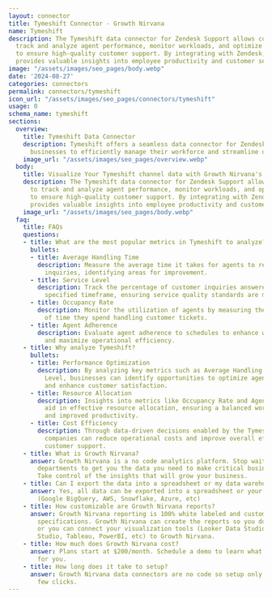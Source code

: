 ```yaml
---
layout: connector
title: Tymeshift Connector - Growth Nirvana
name: Tymeshift
description: The Tymeshift data connector for Zendesk Support allows companies to
  track and analyze agent performance, monitor workloads, and optimize scheduling
  to ensure high-quality customer support. By integrating with Zendesk, Tymeshift
  provides valuable insights into employee productivity and customer service efficiency.
image: "/assets/images/seo_pages/body.webp"
date: '2024-08-27'
categories: connectors
permalink: connectors/tymeshift
icon_url: "/assets/images/seo_pages/connectors/tymeshift"
usage: 0
schema_name: tymeshift
sections:
  overview:
    title: Tymeshift Data Connector
    description: Tymeshift offers a seamless data connector for Zendesk Support, enabling
      businesses to efficiently manage their workforce and streamline operations.
    image_url: "/assets/images/seo_pages/overview.webp"
  body:
    title: Visualize Your Tymeshift channel data with Growth Nirvana's Tymeshift Connector
    description: The Tymeshift data connector for Zendesk Support allows companies
      to track and analyze agent performance, monitor workloads, and optimize scheduling
      to ensure high-quality customer support. By integrating with Zendesk, Tymeshift
      provides valuable insights into employee productivity and customer service efficiency.
    image_url: "/assets/images/seo_pages/body.webp"
  faq:
    title: FAQs
    questions:
    - title: What are the most popular metrics in Tymeshift to analyze?
      bullets:
      - title: Average Handling Time
        description: Measure the average time it takes for agents to resolve customer
          inquiries, identifying areas for improvement.
      - title: Service Level
        description: Track the percentage of customer inquiries answered within a
          specified timeframe, ensuring service quality standards are met.
      - title: Occupancy Rate
        description: Monitor the utilization of agents by measuring the percentage
          of time they spend handling customer tickets.
      - title: Agent Adherence
        description: Evaluate agent adherence to schedules to enhance workforce management
          and maximize operational efficiency.
    - title: Why analyze Tymeshift?
      bullets:
      - title: Performance Optimization
        description: By analyzing key metrics such as Average Handling Time and Service
          Level, businesses can identify opportunities to optimize agent performance
          and enhance customer satisfaction.
      - title: Resource Allocation
        description: Insights into metrics like Occupancy Rate and Agent Adherence
          aid in effective resource allocation, ensuring a balanced workload distribution
          and improved productivity.
      - title: Cost Efficiency
        description: Through data-driven decisions enabled by the Tymeshift data connector,
          companies can reduce operational costs and improve overall efficiency in
          customer support.
    - title: What is Growth Nirvana?
      answer: Growth Nirvana is a no code analytics platform. Stop waiting for other
        departments to get you the data you need to make critical business decisions.
        Take control of the insights that will grow your business.
    - title: Can I export the data into a spreadsheet or my data warehouse?
      answer: Yes, all data can be exported into a spreadsheet or your data warehouse
        (Google BigQuery, AWS, Snowflake, Azure, etc)
    - title: How customizable are Growth Nirvana reports?
      answer: Growth Nirvana reporting is 100% white labeled and customized to your
        specifications. Growth Nirvana can create the reports so you don’t have to
        or you can connect your visualization tools (Looker Data Studio/Google Data
        Studio, Tableau, PowerBI, etc) to Growth Nirvana.
    - title: How much does Growth Nirvana cost?
      answer: Plans start at $200/month. Schedule a demo to learn what plan is best
        for you.
    - title: How long does it take to setup?
      answer: Growth Nirvana data connectors are no code so setup only requires a
        few clicks.
---
```

